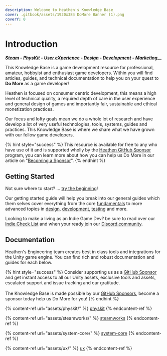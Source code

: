 ```yaml
---
description: Welcome to Heathen's Knowledge Base
cover: .gitbook/assets/1920x384 DoMore Banner (1).png
coverY: 0
---
```


# Introduction

****[_**Steam**_](company/concepts/steam/quick-start.md) _**-**_ [_**PhysKit**_](assets/physkit/) _**-**_ [_**User eXperience**_](assets/ux/) _**-**_ [_**Design**_](company/concepts/design/quick-start.md) _**-**_ [_**Development**_](company/concepts/development/quick-start.md) _**-**_ [_**Marketing**_](company/concepts/marketing/quick-start.md)_****_

This Knowledge Base is a game development resource for professional, amateur, hobbyist and enthusiast game developers. Within you will find articles, guides, and technical documentation to help you on your quest to **Do More** as a game developer!

Heathen is focused on consumer centric development, this means a high level of technical quality, a required depth of care in the user experience and general design of games and importantly fair, sustainable and ethical monetization practices.&#x20;

Our focus and lofty goals mean we do a whole lot of research and have develop a lot of very useful technologies, tools, systems, guides and practices. This Knowledge Base is where we share what we have grown with our fellow game developers.&#x20;

{% hint style="success" %}
This resource is available for free to any who have use of it and is supported wholly by the [Heathen GitHub Sponsor](https://github.com/sponsors/heathen-engineering) program, you can learn more about how you can help us Do More in our article on "[Becoming a Sponsor](company/become-a-sponsor.md)".
{% endhint %}

## Getting Started

Not sure where to start? ... [try the beginning](company/concepts/getting-started/)!

Our getting started guide will help you break into our general guides which them selves cover everything from the core [fundamentals](company/concepts/fundamentals/) to more advanced topics in [design](company/concepts/design/), [development](company/concepts/development/), [testing](company/concepts/testing/) and more.

Looking to make a living as an Indie Game Dev? be sure to read over our [Indie Check List](company/concepts/getting-started/indie-check-list.md) and when your ready join our [Discord community](https://discord.gg/6X3xrRc).

## Documentation

Heathen's Engineering team creates best in class tools and integrations for the Unity game engine. You can find rich and robust documentation and guides for each below.

{% hint style="success" %}
Consider supporting us as a [GitHub Sponsor](company/become-a-sponsor.md) and get instant access to all our Unity assets, exclusive tools and assets, escalated support and issue tracking and our gratitude.\
\
The Knowledge Base is made possible by our [GitHub Sponsors](https://github.com/sponsors/heathen-engineering), become a sponsor today help us Do More for you!
{% endhint %}

{% content-ref url="assets/physkit/" %}
[physkit](assets/physkit/)
{% endcontent-ref %}

{% content-ref url="assets/steamworks/" %}
[steamworks](assets/steamworks/)
{% endcontent-ref %}

{% content-ref url="assets/system-core/" %}
[system-core](assets/system-core/)
{% endcontent-ref %}

{% content-ref url="assets/ux/" %}
[ux](assets/ux/)
{% endcontent-ref %}
